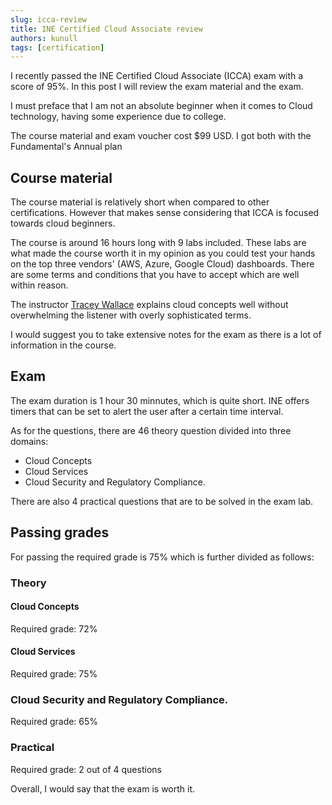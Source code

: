 ```yaml
---
slug: icca-review
title: INE Certified Cloud Associate review
authors: kunull
tags: [certification]
---
```


I recently passed the INE Certified Cloud Associate (ICCA) exam with a score of 95%. In this post I will review the exam material and the exam.

<!-- truncate -->

I must preface that I am not an absolute beginner when it comes to Cloud technology, having some experience due to college.

The course material and exam voucher cost $99 USD. I got both with the Fundamental's Annual plan

## Course material

The course material is relatively short when compared to other certifications. However that makes sense considering that ICCA is focused towards cloud beginners.

The course is around 16 hours long with 9 labs included. These labs are what made the course worth it in my opinion as you could test your hands on the top three vendors' (AWS, Azure, Google Cloud) dashboards. There are some terms and conditions that you have to accept which are well within reason.

The instructor [Tracey Wallace](https://www.linkedin.com/in/tracy-wallace-tec) explains cloud concepts well without overwhelming the listener with overly sophisticated terms.

I would suggest you to take extensive notes for the exam as there is a lot of information in the course.

## Exam

The exam duration is 1 hour 30 minnutes, which is quite short. INE offers timers that can be set to alert the user after a certain time interval.

As for the questions, there are 46 theory question divided into three domains:
- Cloud Concepts
- Cloud Services
- Cloud Security and Regulatory Compliance.

There are also 4 practical questions that are to be solved in the exam lab.

## Passing grades

For passing the required grade is 75% which is further divided as follows:

### Theory
#### Cloud Concepts
Required grade: 72%

#### Cloud Services
Required grade: 75%

### Cloud Security and Regulatory Compliance.
Required grade: 65%

### Practical
Required grade: 2 out of 4 questions

Overall, I would say that the exam is worth it.
